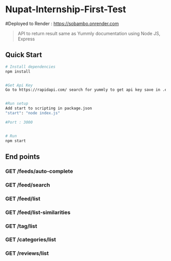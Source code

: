 ﻿# Nupat-Internship-First-Test
 #Deployed to Render : https://sobambo.onrender.com

> API to return result same as Yummly documentation using Node JS, Express

## Quick Start

```bash
# Install dependencies
npm install


#Get Api Key
Go to https://rapidapi.com/ search for yummly to get api key save in .env file 


#Run setup
Add start to scripting in package.json
"start": "node index.js"

#Port : 3000


# Run
npm start
```


## End points

### GET /feeds/auto-complete
### GET /feed/search
### GET /feed/list
### GET /feed/list-similarities
### GET /tag/list
### GET /categories/list
### GET /reviews/list

